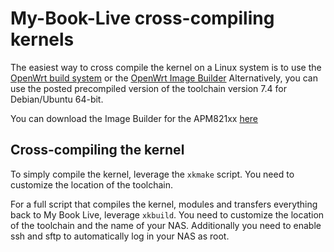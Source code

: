 # My-Book-Live cross-compiling kernels

The easiest way to cross compile the kernel on a Linux system is to use the [OpenWrt build system](https://openwrt.org/docs/guide-developer/build-system/use-buildsystem) or the [OpenWrt Image Builder](https://openwrt.org/docs/guide-user/additional-software/imagebuilder)
Alternatively, you can use the posted precompiled version of the toolchain version 7.4 for Debian/Ubuntu 64-bit.

You can download the Image Builder for the APM821xx [here](https://downloads.openwrt.org/snapshots/targets/apm821xx/sata/)


## Cross-compiling the kernel

To simply compile the kernel, leverage the `xkmake` script.
You need to customize the location of the toolchain.

For a full script that compiles the kernel, modules and transfers everything back to My Book Live, leverage `xkbuild`.
You need to customize the location of the toolchain and the name of your NAS.
Additionally you need to enable ssh and sftp to automatically log in your NAS as root.


